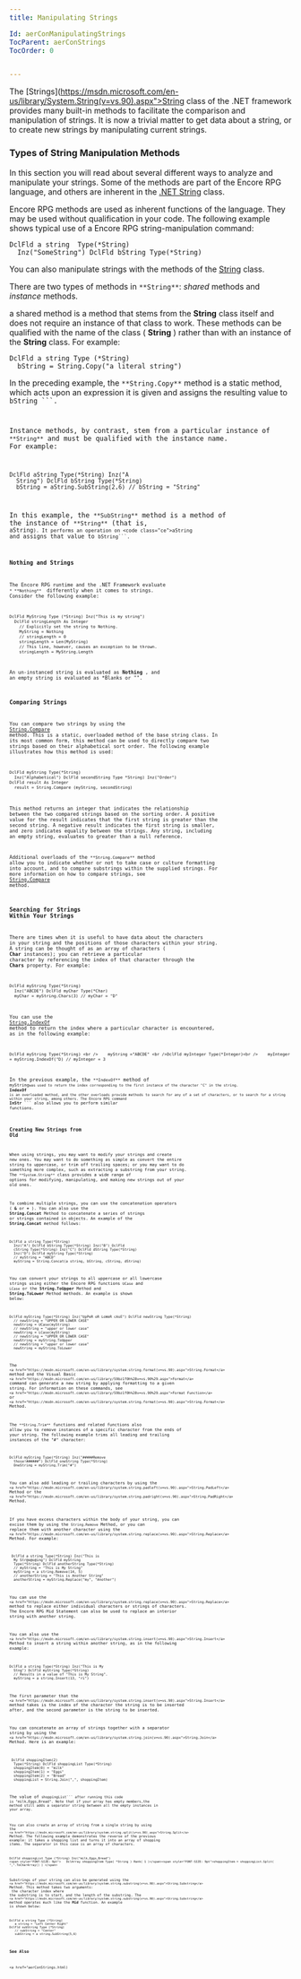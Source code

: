 ```yaml
---
title: Manipulating Strings

Id: aerConManipulatingStrings
TocParent: aerConStrings
TocOrder: 0


---
```


The [Strings](https://msdn.microsoft.com/en-us/library/System.String(v=vs.90).aspx">String</a> class of the .NET framework provides many built-in methods to facilitate the comparison and manipulation of strings. It is now a trivial matter to get data about a string, or to create new strings by manipulating current strings. 

### Types of String Manipulation Methods
In this section you will read about several different ways to analyze and manipulate your strings. Some of the methods are part of the Encore RPG language, and others are inherent in the <a href="https://msdn.microsoft.com/en-us/library/System.String(v=vs.90).aspx">.NET String</a> class. 

Encore RPG methods are used as inherent functions of the language. They may be used without qualification in your code. The following example shows typical use of a Encore RPG string-manipulation command: 

```
DclFld a string  Type(*String)
  Inz("SomeString") DclFld bString Type(*String)
```

You can also manipulate strings with the methods of the <a href="https://msdn.microsoft.com/en-us/library/System.String(v=vs.90).aspx">String</a> class. 

There are two types of methods in ``` **String** ```: *shared* methods and *instance* methods. 

a shared method is a method that stems from the **String** class itself and does not require an instance of that class to work. These methods can be qualified with the name of the class ( **String** ) rather than with an instance of the **String** class. For example: 

```
DclFld a string Type (*String)
  bString = String.Copy("a literal string")
```

In the preceding example, the ``` **String.Copy** ``` method is a static method, which acts upon an expression it is given and assigns the resulting value to <code class="ce"> bString ```. 

Instance methods, by contrast, stem from a particular instance of ``` **String** ``` and must be qualified with the instance name. For example: 

```
DclFld aString Type(*String) Inz("A
  String") DclFld bString Type(*String)
  bString = aString.SubString(2,6) // bString = "String"
```

In this example, the ``` **SubString** ``` method is a method of the instance of ``` **String** ``` (that is, <code class="ce">aString```). It performs an operation on <code class="ce">aString``` and assigns that value to <code class="ce">bString```. 

### Nothing and Strings
The Encore RPG runtime and the .NET Framework evaluate ```* **Nothing** ``` differently when it comes to strings. Consider the following example: 

```
DclFld MyString Type (*String) Inz("This is my string")
  DclFld stringLength As Integer
    // Explicitly set the string to Nothing.
    MyString = Nothing
    // stringLength = 0
    stringLength = Len(MyString)
    // This line, however, causes an exception to be thrown.
    stringLength = MyString.Length
```

An un-instanced string is evaluated as **Nothing** , and an empty string is evaluated as *Blanks or "". 

### Comparing Strings
You can compare two strings by using the <a href="https://msdn.microsoft.com/en-us/library/system.string.compare(v=vs.90).aspx">String.Compare</a> method. This is a static, overloaded method of the base string class. In its most common form, this method can be used to directly compare two strings based on their alphabetical sort order. The following example illustrates how this method is used: 

```
DclFld myString Type(*String)
  Inz("Alphabetical") DclFld secondString Type *String) Inz("Order")
DclFld result As Integer
  result = String.Compare (myString, secondString)
```

This method returns an integer that indicates the relationship between the two compared strings based on the sorting order. A positive value for the result indicates that the first string is greater than the second string. A negative result indicates the first string is smaller, and zero indicates equality between the strings. Any string, including an empty string, evaluates to greater than a null reference. 

Additional overloads of the ``` **String.Compare** ``` method allow you to indicate whether or not to take case or culture formatting into account, and to compare substrings within the supplied strings. For more information on how to compare strings, see <a href="https://msdn.microsoft.com/en-us/library/system.string.compare(v=vs.90).aspx">String.Compare</a> method. 

### Searching for Strings Within Your Strings
There are times when it is useful to have data about the characters in your string and the positions of those characters within your string. A string can be thought of as an array of characters ( **Char** instances); you can retrieve a particular character by referencing the index of that character through the **Chars** property. For example: 

```
DclFld myString Type(*String)
  Inz("ABCDE") DclFld myChar Type(*Char)
  myChar = myString.Chars(3) // myChar = "D"
```

You can use the <a href="https://msdn.microsoft.com/en-us/library/system.string.indexof(v=vs.90).aspx">String.IndexOf</a> method to return the index where a particular character is encountered, as in the following example: 

```
DclFld myString Type(*String) <br />    myString ="ABCDE" <br />DclFld myInteger Type(*Integer)<br />    myInteger = myString.IndexOf("D) // myInteger = 3
```

In the previous example, the ``` **IndexOf** ``` method of <code class="ce">myString``` was used to return the index corresponding to the first instance of the character "C" in the string. ``` **IndexOf** ``` is an overloaded method, and the other overloads provide methods to search for any of a set of characters, or to search for a string within your string, among others. The Encore RPG command ``` **InStr** ``` also allows you to perform similar functions. 

### Creating New Strings from Old
When using strings, you may want to modify your strings and create new ones. You may want to do something as simple as convert the entire string to uppercase, or trim off trailing spaces; or you may want to do something more complex, such as extracting a substring from your string. The ``` **System.String** ``` class provides a wide range of options for modifying, manipulating, and making new strings out of your old ones. 

To combine multiple strings, you can use the concatenation operators ( **&** or **+** ). You can also use the **String.Concat** Method to concatenate a series of strings or strings contained in objects. An example of the **String.Concat** method follows: 

```
DclFld a string Type(*String)
  Inz("A") DclFld bString Type(*String) Inz("B") DclFld
  cString Type(*String) Inz("C") DclFld dString Type(*String)
  Inz("D") DclFld myString Type(*String)
  // myString = "ABCD"
  myString = String.Concat(a string, bString, cString, dString) 
```

You can convert your strings to all uppercase or all lowercase strings using either the Encore RPG functions ```UCase``` and ```LCase``` or the **String.ToUpper** Method and **String.ToLower** Method methods. An example is shown below: 

```
DclFld myString Type(*String) Inz("UpPeR oR LoWeR cAsE") DclFld newString Type(*String)
  // newString = "UPPER OR LOWER CASE"
  newString = UCase(myString)
  // newString = "upper or lower case"
  newString = LCase(myString)
  // newString = "UPPER OR LOWER CASE"
  newString = myString.ToUpper
  // newString = "upper or lower case"
  newString = myString.ToLower
```

The ```<a href="https://msdn.microsoft.com/en-us/library/system.string.format(v=vs.90).aspx">String.Format</a>``` method and the Visual Basic ```<a href="https://msdn.microsoft.com/en-us/library/59bz1f0h%28v=vs.90%29.aspx">Format</a>``` command can generate a new string by applying formatting to a given string. For information on these commands, see ```<a href="https://msdn.microsoft.com/en-us/library/59bz1f0h%28v=vs.90%29.aspx">Format Function</a>``` or ```<a href="https://msdn.microsoft.com/en-us/library/system.string.format(v=vs.90).aspx">String.Format</a>``` Method. 

The ``` **String.Trim** ``` functions and related functions also allow you to remove instances of a specific character from the ends of your string. The following example trims all leading and trailing instances of the "#" character: 

```
DclFld myString Type(*String) Inz("#####Remove
  those!######") DclFld oneString Type(*String)
  OneString = myString.Trim("#")
```

You can also add leading or trailing characters by using the ```<a href="https://msdn.microsoft.com/en-us/library/system.string.padleft(v=vs.90).aspx">String.PadLeft</a>``` Method or the ```<a href="https://msdn.microsoft.com/en-us/library/system.string.padright(v=vs.90).aspx">String.PadRight</a>``` Method. 

If you have excess characters within the body of your string, you can excise them by using the ```String.Remove``` Method, or you can replace them with another character using the ```<a href="https://msdn.microsoft.com/en-us/library/system.string.replace(v=vs.90).aspx">String.Replace</a>``` Method. For example: 

```
 DclFld a string Type(*String) Inz("This is
  My Str@o@o@ing") DclFld myString
  Type(*String) DclFld anotherString Type(*String)
  // myString = "This is My String"
  myString = a string.Remove(14, 5)
  // anotherString = "This is Another String"
  anotherString = myString.Replace("my", "Another")
```

You can use the ```<a href="https://msdn.microsoft.com/en-us/library/system.string.replace(v=vs.90).aspx">String.Replace</a>``` method to replace either individual characters or strings of characters. The Encore RPG Mid Statement can also be used to replace an interior string with another string. 

You can also use the ```<a href="https://msdn.microsoft.com/en-us/library/system.string.insert(v=vs.90).aspx">String.Insert</a>``` Method to insert a string within another string, as in the following example: 

```
DclFld a string Type(*String) Inz("This is My
  Stng") DclFld myString Type(*String)
  // Results in a value of "This is My String".
  myString = a string.Insert(13, "ri")
```

The first parameter that the ```<a href="https://msdn.microsoft.com/en-us/library/system.string.insert(v=vs.90).aspx">String.Insert</a>``` method takes is the index of the character the string is to be inserted after, and the second parameter is the string to be inserted. 

You can concatenate an array of strings together with a separator string by using the ```<a href="https://msdn.microsoft.com/en-us/library/system.string.join(v=vs.90).aspx">String.Join</a>``` Method. Here is an example: 

```
 DclFld shoppingItem(2)
  Type(*String) DclFld shoppingList Type(*String)
  shoppingItem(0) = "milk"
  shoppingItem(1) = "Eggs"
  shoppingItem(2) = "Bread"
  shoppingList = String.Join(",", shoppingItem)
```

The value of <code class="ce">shoppingList``` after running this code is "milk,Eggs,Bread". Note that if your array has empty members,the method still adds a separator string between all the empty instances in your array. 

You can also create an array of string from a single string by using the ```<a href="https://msdn.microsoft.com/en-us/library/system.string.split(v=vs.90).aspx">String.Split</a>``` Method. The following example demonstrates the reverse of the previous example: it takes a shopping list and turns it into an array of shopping items. The separator in this case is an array of characters. 

```
DclFld shoppingList Type (*String) Inz("milk,Eggs,Bread")
<span style="FONT-SIZE: 9pt">   DclArray shoppingItem Type( *String ) Rank( 1 )</span><span style="FONT-SIZE: 9pt">shoppingItem = shoppingList.Split( ",".ToCharArray() ) </span>
```

Substrings of your string can also be generated using the ```<a href="https://msdn.microsoft.com/en-us/library/system.string.substring(v=vs.90).aspx">String.Substring</a>``` Method. This method takes two arguments:<br /> the character index where the substring is to start, and the length of the substring. The ```<a href="https://msdn.microsoft.com/en-us/library/system.string.substring(v=vs.90).aspx">String.Substring</a>``` method operates much like the **Mid** function. An example is shown below: 

```
DclFld a string Type (*String)
   a string = "Left Center Right"
DclFld subString Type (*String)
   // subString = "Center"
   subString = a string.SubString(5,6) 
```

### See Also
<a href="aerConStrings.html) 
